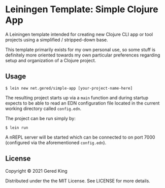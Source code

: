 # Leiningen Template: Simple Clojure App

A Leiningen template intended for creating new Clojure CLI app or tool projects using a simplified / stripped-down base.

This template primarily exists for my own personal use, so some stuff is definitely more oriented towards
my own particular preferences regarding setup and organization of a Clojure project.

## Usage

```text
$ lein new net.gered/simple-app [your-project-name-here]
```

The resulting project starts up via a `main` function and during startup expects to be able to read an EDN configuration file
located in the current working directory called `config.edn`.

The project can be run simply by:

```text
$ lein run
```

A nREPL server will be started which can be connected to on port 7000 (configured via the aforementioned `config.edn`).

## License

Copyright © 2021 Gered King

Distributed under the the MIT License. See LICENSE for more details.
